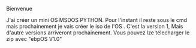 Bienvenue

J'ai créer un mini OS  MSDOS PYTHON.
Pour l'instant il reste sous le cmd mais prochainement je vais créer le iso de l'OS
. C'est la version 1, 
Mais d'autre versions arriveront prochainement. Vous pouvez lze télecharger le zip avec "ebpOS V1.0"

